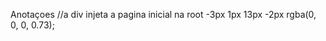 Anotaçoes
//a div  injeta a pagina inicial na root
-3px 1px 13px -2px rgba(0, 0, 0, 0.73);

 <TaskCard img={futebol} title="Futebol"/>
            <TaskCard img={viagem} title="Viagem"/>
            <TaskCard img={prova} title="Prova"/>
            <TaskCard img={academia} title="academia"/>
            <TaskCard img={lanche} title="Lanche"/>
            <TaskCard img={compra} title="Compra"/>
            <TaskCard img={trabalho} title="Trabalho"/>
            <TaskCard img={cinema} title="Cinema"/>



